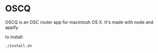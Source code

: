 # OSCQ

OSCQ is an OSC router app for macintosh OS X.  It's made with node and appify.

to install:

```
./install.sh
```